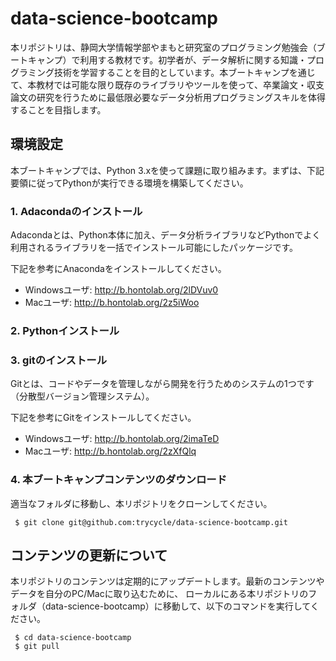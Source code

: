 # data-science-bootcamp
本リポジトリは、静岡大学情報学部やまもと研究室のプログラミング勉強会（ブートキャンプ）で利用する教材です。初学者が、データ解析に関する知識・プログラミング技術を学習することを目的としています。本ブートキャンプを通じて、本教材では可能な限り既存のライブラリやツールを使って、卒業論文・収支論文の研究を行うために最低限必要なデータ分析用プログラミングスキルを体得することを目指します。

## 環境設定
本ブートキャンプでは、Python 3.xを使って課題に取り組みます。まずは、下記要領に従ってPythonが実行できる環境を構築してください。

### 1. Adacondaのインストール
Adacondaとは、Python本体に加え、データ分析ライブラリなどPythonでよく利用されるライブラリを一括でインストール可能にしたパッケージです。

下記を参考にAnacondaをインストールしてください。
* Windowsユーザ: http://b.hontolab.org/2lDVuv0
* Macユーザ: http://b.hontolab.org/2z5iWoo

### 2. Pythonインストール



### 3. gitのインストール
Gitとは、コードやデータを管理しながら開発を行うためのシステムの1つです（分散型バージョン管理システム）。

下記を参考にGitをインストールしてください。
* Windowsユーザ: http://b.hontolab.org/2imaTeD
* Macユーザ: http://b.hontolab.org/2zXfQlq

### 4. 本ブートキャンプコンテンツのダウンロード
適当なフォルダに移動し、本リポジトリをクローンしてください。

```
 $ git clone git@github.com:trycycle/data-science-bootcamp.git
```


## コンテンツの更新について
本リポジトリのコンテンツは定期的にアップデートします。最新のコンテンツやデータを自分のPC/Macに取り込むために、
ローカルにある本リポジトリのフォルダ（data-science-bootcamp）に移動して、以下のコマンドを実行してください。

```
 $ cd data-science-bootcamp
 $ git pull
```
